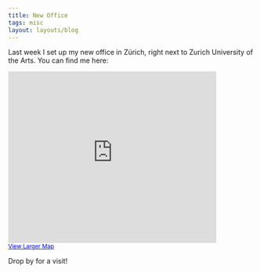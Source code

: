 ```yaml
---
title: New Office
tags: misc
layout: layouts/blog
---
```

Last week I set up my new office in Zürich, right next to Zurich University of the Arts. You can find me here:

<iframe width="425" height="350" frameborder="0" scrolling="no" marginheight="0" marginwidth="0" src="http://maps.google.com/maps?f=q&amp;source=s_q&amp;hl=en&amp;geocode=&amp;q=baumstrasse+10,+Z%C3%BCrich&amp;aq=&amp;sll=32.472695,30.410156&amp;sspn=67.863477,135.263672&amp;ie=UTF8&amp;hq=&amp;hnear=Baumgasse+10,+Kreis+5+8005+Z%C3%BCrich,+Switzerland&amp;t=h&amp;z=14&amp;ll=47.382205,8.535778&amp;output=embed">
</iframe>
<br />
<small>
  <a href="http://maps.google.com/maps?f=q&amp;source=embed&amp;hl=en&amp;geocode=&amp;q=baumstrasse+10,+Z%C3%BCrich&amp;aq=&amp;sll=32.472695,30.410156&amp;sspn=67.863477,135.263672&amp;ie=UTF8&amp;hq=&amp;hnear=Baumgasse+10,+Kreis+5+8005+Z%C3%BCrich,+Switzerland&amp;t=h&amp;z=14&amp;ll=47.382205,8.535778" style="color:#0000FF;text-align:left">View Larger Map</a>
</small>

Drop by for a visit!
